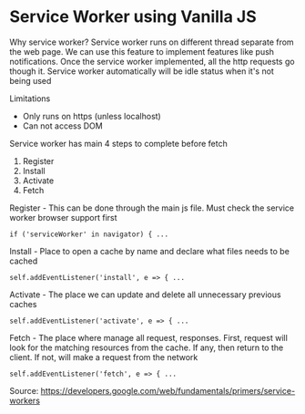# Service Worker using Vanilla JS

Why service worker?
Service worker runs on different thread separate from the web page. We can use this feature to implement features
like push notifications. Once the service worker implemented, all the http requests go though it. Service worker automatically will be idle status when it's not being used

Limitations
- Only runs on https (unless localhost)
- Can not access DOM

Service worker has main 4 steps to complete before fetch
1. Register
2. Install
3. Activate
4. Fetch

Register - This can be done through the main js file. Must check the service worker browser support first

```
if ('serviceWorker' in navigator) { ...
```

Install - Place to open a cache by name and declare what files needs to be cached

```
self.addEventListener('install', e => { ...
```

Activate - The place we can update and delete all unnecessary previous caches

```
self.addEventListener('activate', e => { ...
```

Fetch - The place where manage all request, responses. First, request will look for the matching resources from the cache. If any, then return to the client. If not, will make a request from the network

```
self.addEventListener('fetch', e => { ...
```

Source: https://developers.google.com/web/fundamentals/primers/service-workers